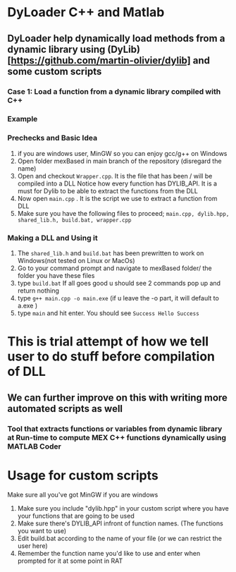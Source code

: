 # DyLoader C++ and Matlab

## DyLoader help dynamically load methods from a dynamic library using (DyLib)[https://github.com/martin-olivier/dylib] and some custom scripts

### Case 1: Load a function from a dynamic library compiled with C++ 

### Example
### Prechecks and Basic Idea
1. if you are windows user, MinGW so you can enjoy gcc/g++ on Windows
2. Open folder mexBased in main branch of the repository (disregard the name)
3. Open and checkout ` Wrapper.cpp `. It is the file that has been / will be compiled into a DLL 
   Notice how every function has DYLIB_API. It is a must for Dylib to be able to extract the functions from the DLL
3. Now open `main.cpp` . It is the script we use to extract a function from DLL
4. Make sure you have the following files to proceed; `main.cpp, dylib.hpp, shared_lib.h, build.bat, wrapper.cpp`

### Making a DLL and Using it
1. The `shared_lib.h` and `build.bat` has been prewritten to work on Windows(not tested on Linux or MacOs)
2. Go to your command prompt and navigate to mexBased folder/ the folder you have these files
3. type `build.bat` If all goes good u should see 2 commands pop up and return nothing
4. type `g++ main.cpp -o main.exe`  (if u leave the -o part, it will default to a.exe )
5. type `main` and hit enter. You should see `Success Hello Success`

# This is trial attempt of how we tell user to do stuff before compilation of DLL
## We can further improve on this with writing more automated scripts as well

### Tool that extracts functions or variables from dynamic library at Run-time to compute MEX C++ functions dynamically using MATLAB Coder


# Usage for custom scripts

Make sure all you've got MinGW if you are windows
1. Make sure you include "dylib.hpp" in your custom script where you have your functions that are going to be used
2. Make sure there's DYLIB_API infront of function names. (The functions you want to use)
3. Edit build.bat according to the name of your file (or we can restrict the user here)
4. Remember the function name you'd like to use and enter when prompted for it at some point in RAT
